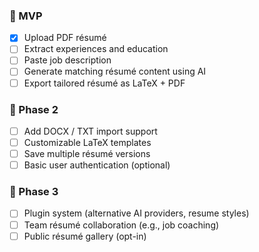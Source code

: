 ### 🥇 MVP

* [x] Upload PDF résumé
* [ ] Extract experiences and education
* [ ] Paste job description
* [ ] Generate matching résumé content using AI
* [ ] Export tailored résumé as LaTeX + PDF

### 🥈 Phase 2

* [ ] Add DOCX / TXT import support
* [ ] Customizable LaTeX templates
* [ ] Save multiple résumé versions
* [ ] Basic user authentication (optional)

### 🥉 Phase 3

* [ ] Plugin system (alternative AI providers, resume styles)
* [ ] Team résumé collaboration (e.g., job coaching)
* [ ] Public résumé gallery (opt-in)
